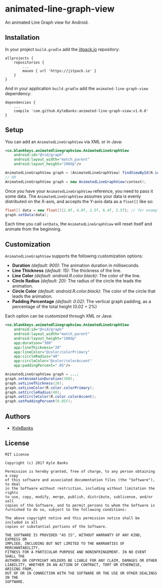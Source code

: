# animated-line-graph-view

An animated Line Graph view for Android.

## Installation

In your project `build.gradle` add the [jitpack.io](https://jitpack.io/) repository:

```
allprojects {
    repositories {
        ...
        maven { url 'https://jitpack.io' }
    }
}
```
And in your application `build.gradle` add the `animated-line-graph-view` dependency:

```
dependencies {
    ...
    compile 'com.github.KyleBanks:animated-line-graph-view:v1.0.0'
}
```

## Setup

You can add an `AnimatedLineGraphView` via XML or in Java:

```xml
<co.blankkeys.animatedlinegraphview.AnimatedLineGraphView
    android:id="@+id/graph"
    android:layout_width="match_parent"
    android:layout_height="200dp"/>                   
```

```java
AnimatedLineGraphView graph = (AnimatedLineGraphView) findViewById(R.id.graph)
// OR
AnimatedLineGraphView graph = new AnimatedLineGraphView(context);
```

Once you have your `AnimatedLineGraphView` reference, you need to pass it some data. The `AnimatedLineGraphView` assumes your data is evenly distributed on the X-axis, and accepts the Y-axis data as a `float[]` like so:

```java
float[] data = new float[]{1.0f, 4.0f, 2.5f, 6.4f, 2.5f}; // for example
graph.setData(data);
```

Each time you call `setData`, the `AnimatedLineGraphView` will reset itself and animate from the beginning.

## Customization

`AnimatedLineGraphView` supports the following customization options:

- **Duration** *(default: 900)*: The animation duration in milliseconds.
- **Line Thickness** *(default: 15)*: The thickness of the line.
- **Line Color** *(default: android.R.color.black)*: The color of the line.
- **Circle Radius** *(default: 20)*: The radius of the circle the leads the animation.
- **Circle Color** *(default: android.R.color.black)*: The color of the circle that leads the animation.
- **Padding Percentage** *(default: 0.02)*: The vertical graph padding, as a percentage of the total height (0.02 = 2%)

Each option can be customized through XML or Java:

```xml
<co.blankkeys.animatedlinegraphview.AnimatedLineGraphView
    android:id="@+id/graph"
    android:layout_width="match_parent"
    android:layout_height="200dp"
    app:duration="300"
    app:lineThickness="20"   
    app:lineColor="@color/colorPrimary"
    app:circleRadius="40"
    app:circleColor="@color/colorAccent"
    app:paddingPercent=".05"/>    
```

```java
AnimatedLineGraphView graph = ...;
graph.setAnimationDuration(300);
graph.setLineThickness(20);
graph.setLineColor(R.color.colorPrimary);
graph.setCircleRadius(40);
graph.setCircleColor(R.color.colorAccent);
graph.setPaddingPercent(0.05f);
```

## Authors

- [KyleBanks](https://kylewbanks.com/blog)

## License

```
MIT License

Copyright (c) 2017 Kyle Banks

Permission is hereby granted, free of charge, to any person obtaining a copy
of this software and associated documentation files (the "Software"), to deal
in the Software without restriction, including without limitation the rights
to use, copy, modify, merge, publish, distribute, sublicense, and/or sell
copies of the Software, and to permit persons to whom the Software is
furnished to do so, subject to the following conditions:

The above copyright notice and this permission notice shall be included in all
copies or substantial portions of the Software.

THE SOFTWARE IS PROVIDED "AS IS", WITHOUT WARRANTY OF ANY KIND, EXPRESS OR
IMPLIED, INCLUDING BUT NOT LIMITED TO THE WARRANTIES OF MERCHANTABILITY,
FITNESS FOR A PARTICULAR PURPOSE AND NONINFRINGEMENT. IN NO EVENT SHALL THE
AUTHORS OR COPYRIGHT HOLDERS BE LIABLE FOR ANY CLAIM, DAMAGES OR OTHER
LIABILITY, WHETHER IN AN ACTION OF CONTRACT, TORT OR OTHERWISE, ARISING FROM,
OUT OF OR IN CONNECTION WITH THE SOFTWARE OR THE USE OR OTHER DEALINGS IN THE
SOFTWARE.
```
